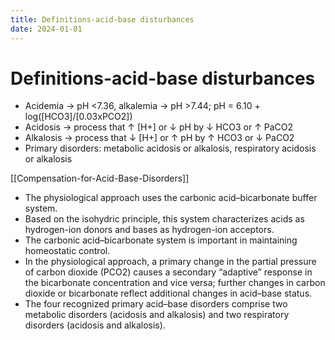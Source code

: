 ```yaml
---
title: Definitions-acid-base disturbances
date: 2024-01-01
---
```


# Definitions-acid-base disturbances

- Acidemia → pH <7.36, alkalemia → pH >7.44; pH = 6.10 + log([HCO3]/[0.03xPCO2])
- Acidosis → process that ↑ [H+] or ↓ pH by ↓ HCO3 or ↑ PaCO2
- Alkalosis → process that ↓ [H+] or ↑ pH by ↑ HCO3 or ↓ PaCO2
- Primary disorders: metabolic acidosis or alkalosis, respiratory acidosis or alkalosis

[[Compensation-for-Acid-Base-Disorders]]

- The physiological approach uses the carbonic acid–bicarbonate buffer system.
- Based on the isohydric principle, this system characterizes acids as hydrogen-ion donors and bases as hydrogen-ion acceptors.
- The carbonic acid–bicarbonate system is important in maintaining homeostatic control.
- In the physiological approach, a primary change in the partial pressure of carbon dioxide (PCO2) causes a secondary “adaptive” response in the bicarbonate concentration and vice versa; further changes in carbon dioxide or bicarbonate reflect additional changes in acid–base status.
- The four recognized primary acid–base disorders comprise two metabolic disorders (acidosis and alkalosis) and two respiratory disorders (acidosis and alkalosis).
